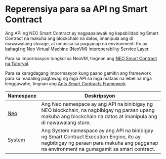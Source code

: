 # Reperensiya para sa API ng Smart Contract

Ang API ng NEO Smart Contract ay nagpapalawak ng kapabilidad ng Smart Contract na makuha ang blockchain na datos, imanipula ang di mawawalang storage, at umusisa sa pagganap na environment. Ito ay bahagi ng Neo Virtual Machine (NeoVM) Interoperability Service Layer.

Para sa impormasyon tungkol sa NeoVM, tingnan ang [NEO Smart Contract na Tutoryal](tutorial.md).

Para sa karagdagang impormasyon kung paano gamitin ang framework para sa madaling pagtawag ng mga API sa mga mataas na lebel na mga lengguwahe, tingnan ang [Ants Smart Contracts Framework](fw.md).


Namespace | Deskripsyon |
| ----------------------------- | ---------------------------------------- |
| [Neo](api/neo.md) | Ang Neo namespace ay ang API na binibigay ng NEO blockchain, na nagbibigay ng paraan upang makuha ang blockchain na datos at imanipula ang di nawawalang store. |
| [System](api/system.md) | Ang System namespace ay ang API na binibigay ng Smart Contract Execution Engine, ito ay nagbibigay ng paraan para makuha ang pagganap na environment na gumagamit sa smart contract. |
